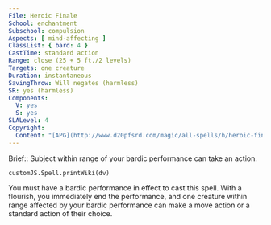 ```yaml
---
File: Heroic Finale
School: enchantment
Subschool: compulsion
Aspects: [ mind-affecting ]
ClassList: { bard: 4 }
CastTime: standard action
Range: close (25 + 5 ft./2 levels)
Targets: one creature
Duration: instantaneous
SavingThrow: Will negates (harmless)
SR: yes (harmless)
Components:
  V: yes
  S: yes
SLALevel: 4
Copyright:
  Content: "[APG](http://www.d20pfsrd.com/magic/all-spells/h/heroic-finale)"
---
```

Brief:: Subject within range of your bardic performance can take an action.

```dataviewjs
customJS.Spell.printWiki(dv)
```

You must have a bardic performance in effect to cast this spell. With a flourish, you immediately end the performance, and one creature within range affected by your bardic performance can make a move action or a standard action of their choice.
